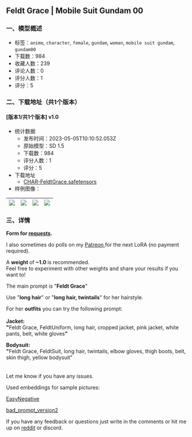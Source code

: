 ## Feldt Grace | Mobile Suit Gundam 00
### 一、模型概述

- 标签：`anime`, `character`, `female`, `gundam`, `woman`, `mobile suit gundam`, `gundam00`
- 下载数：984
- 收藏人数：239
- 评论人数：0
- 评分人数：1
- 评分：5

### 二、下载地址（共1个版本）

#### [版本1/共1个版本] v1.0

- 统计数据
  - 发布时间：2023-05-05T10:10:52.053Z
  - 原始模型：SD 1.5
  - 下载数：984
  - 评分人数：1
  - 评分：5
- 下载地址
  - [CHAR-FeldtGrace.safetensors](https://civitai.com/api/download/models/62966)
- 样例图像：

| <img src="https://image.civitai.com/xG1nkqKTMzGDvpLrqFT7WA/4fbab61c-d19f-4958-9de6-74fe780ff474/width=450/693383.jpeg" /> | <img src="https://image.civitai.com/xG1nkqKTMzGDvpLrqFT7WA/204b9ad3-9374-4dda-9688-fcbfb2ef4d5c/width=450/693384.jpeg" /> | <img src="https://image.civitai.com/xG1nkqKTMzGDvpLrqFT7WA/a0fd9091-cb7c-4858-8779-3a8b32c4cce5/width=450/693385.jpeg" /> | <img src="https://image.civitai.com/xG1nkqKTMzGDvpLrqFT7WA/96468197-58c2-45a0-a7e5-246555e35534/width=450/693390.jpeg" /> |
| ---- | ---- | ---- | ---- |


### 三、详情
<p><strong>Form for </strong><a target="_blank" rel="ugc" href="https://forms.gle/dxxZx3sf1jhxYj7XA"><strong>requests</strong></a><strong>.</strong></p><p>I also sometimes do polls on my <a target="_blank" rel="ugc" href="https://www.patreon.com/ChameleonAI">Patreon</a><a target="_blank" rel="ugc" href="https://civitai.com/models/18031/patreon.com/ChameleonAI"> </a>for the next LoRA (no payment required).</p><p></p><p>A <strong>weight </strong>of<strong> ~1.0 </strong>is recommended.<br />Feel free to experiment with other weights and share your results if you want to!</p><p>The main prompt is "<strong>Feldt Grace</strong>"</p><p>Use "<strong>long hair</strong>" or "<strong>long hair, twintails</strong>" for her hairstyle.</p><p></p><p>For her <strong>outfits</strong> you can try the following prompt:<br /><br /><strong>Jacket:</strong><br /><strong>"</strong>Feldt Grace, FeldtUniform, long hair, cropped jacket, pink jacket, white pants, belt, white gloves<strong>"</strong></p><p><strong>Bodysuit: </strong><br /><strong>"</strong>Feldt Grace, FeldtSuit, long hair, twintails, elbow gloves, thigh boots, belt, skin thigh, yellow bodysuit"<br /><br /><br />Let me know if you have any issues.</p><p>Used embeddings for sample pictures:</p><p><a target="_blank" rel="ugc" href="https://civitai.com/models/7808/easynegative">EasyNegative</a></p><p><a target="_blank" rel="ugc" href="https://huggingface.co/datasets/Nerfgun3/bad_prompt">bad_prompt_version2</a></p><p></p><p>If you have any feedback or questions just write in the comments or hit me up on <a target="_blank" rel="ugc" href="https://www.reddit.com/user/ChameleonAI">reddit</a> or discord.</p>